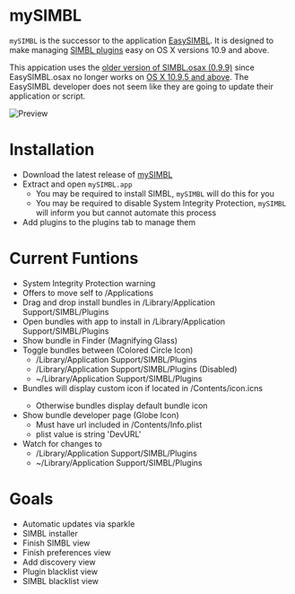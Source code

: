 # mySIMBL

`mySIMBL` is the successor to the application [EasySIMBL](https://github.com/norio-nomura/EasySIMBL). It is designed to make managing [SIMBL plugins](https://en.wikipedia.org/wiki/SIMBL#Plugins) easy on OS X versions 10.9 and above.

This appication uses the [older version of SIMBL.osax (0.9.9)](http://www.culater.net/software/SIMBL/SIMBL.php) since EasySIMBL.osax no longer works on [OS X 10.9.5 and above](https://support.apple.com/en-us/HT205375). The EasySIMBL developer does not seem like they are going to update their application or script.

![Preview](mySIMBL.png)

# Installation

* Download the latest release of [mySIMBL](https://github.com/w0lfschild/mySIMBL/releases/latest)
* Extract and open `mySIMBL.app`
    * You may be required to install SIMBL, `mySIMBL` will do this for you
    * You may be required to disable System Integrity Protection, `mySIMBL` will inform you but cannot automate this process
* Add plugins to the plugins tab to manage them

# Current Funtions

* System Integrity Protection warning
* Offers to move self to /Applications
* Drag and drop install bundles in /Library/Application Support/SIMBL/Plugins
* Open bundles with app to install in /Library/Application Support/SIMBL/Plugins
* Show bundle in Finder (Magnifying Glass)
* Toggle bundles between (Colored Circle Icon)
    * /Library/Application Support/SIMBL/Plugins
    * /Library/Application Support/SIMBL/Plugins (Disabled)
    * ~/Library/Application Support/SIMBL/Plugins
* Bundles will display custom icon if located in <bundle>/Contents/icon.icns
    * Otherwise bundles display default bundle icon
* Show bundle developer page (Globe Icon)
    * Must have url included in <bundle>/Contents/Info.plist
    * plist value is string 'DevURL'
* Watch for changes to
    * /Library/Application Support/SIMBL/Plugins
    * ~/Library/Application Support/SIMBL/Plugins

# Goals
* Automatic updates via sparkle
* SIMBL installer
* Finish SIMBL view
* Finish preferences view
* Add discovery view
* Plugin blacklist view
* SIMBL blacklist view
